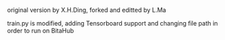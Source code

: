 original version by X.H.Ding, forked and editted by L.Ma

train.py is modified, adding Tensorboard support and changing file path in order to run on BitaHub
